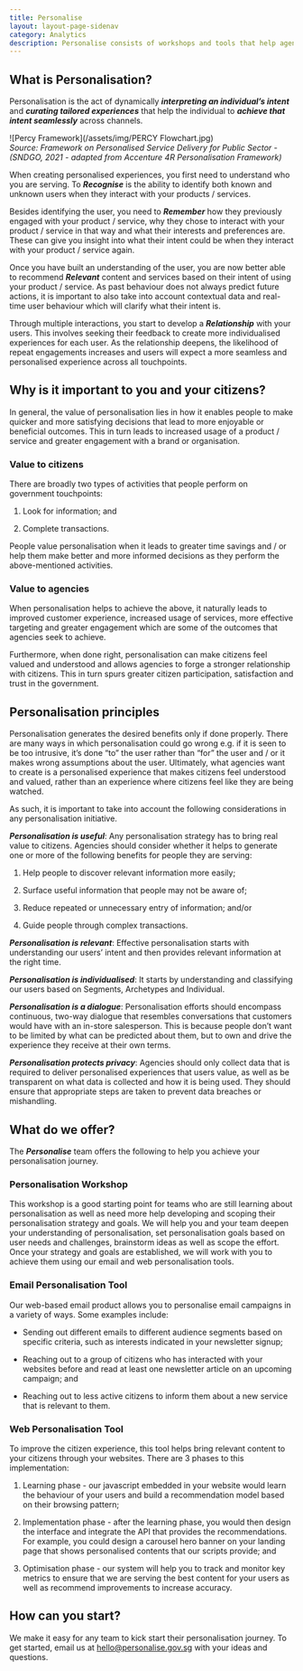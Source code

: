 ```yaml
--- 
title: Personalise 
layout: layout-page-sidenav
category: Analytics 
description: Personalise consists of workshops and tools that help agencies better analyse user behaviours and provide tailored experiences to individuals.
--- 
```


## What is Personalisation?

Personalisation is the act of dynamically **_interpreting an individual’s intent_** and **_curating tailored experiences_** that help the individual to **_achieve that intent seamlessly_** across channels.  

![Percy Framework](/assets/img/PERCY Flowchart.jpg)  
_Source: Framework on Personalised Service Delivery for Public Sector - (SNDGO, 2021 - adapted from Accenture 4R Personalisation Framework)_

When creating personalised experiences, you first need to understand who you are serving. To **_Recognise_** is the ability to identify both known and unknown users when they interact with your products / services.   

Besides identifying the user, you need to **_Remember_** how they previously engaged with your product / service, why they chose to interact with your product / service in that way and what their interests and preferences are. These can give you insight into what their intent could be when they interact with your product / service again.

Once you have built an understanding of the user, you are now better able to recommend **_Relevant_** content and services based on their intent of using your product / service. As past behaviour does not always predict future actions, it is important to also take into account contextual data and real-time user behaviour which will clarify what their intent is.

Through multiple interactions, you start to develop a **_Relationship_** with your users. This involves seeking their feedback to create more individualised experiences for each user. As the relationship deepens, the likelihood of repeat engagements increases and users will expect a more seamless and personalised experience across all touchpoints.

## Why is it important to you and your citizens?  

In general, the value of personalisation lies in how it enables people to make quicker and more satisfying decisions that lead to more enjoyable or beneficial outcomes. This in turn leads to increased usage of a product / service and greater engagement with a brand or organisation.

### Value to citizens

There are broadly two types of activities that people perform on government touchpoints:

1. Look for information; and

2. Complete transactions.

People value personalisation when it leads to greater time savings and / or help them make better and more informed decisions as they perform the above-mentioned activities.   

### Value to agencies

When personalisation helps to achieve the above, it naturally leads to improved customer experience, increased usage of services, more effective targeting and greater engagement which are some of the outcomes that agencies seek to achieve.

Furthermore, when done right, personalisation can make citizens feel valued and understood and allows agencies to forge a stronger relationship with citizens. This in turn spurs greater citizen participation, satisfaction and trust in the government. 

## Personalisation principles

Personalisation generates the desired benefits only if done properly. There are many ways in which personalisation could go wrong e.g. if it is seen to be too intrusive, it’s done “to” the user rather than “for” the user and / or it makes wrong assumptions about the user. Ultimately, what agencies want to create is a personalised experience that makes citizens feel understood and valued, rather than an experience where citizens feel like they are being watched.

As such, it is important to take into account the following considerations in any personalisation initiative. 
  
**_Personalisation is useful_**: Any personalisation strategy has to bring real value to citizens. Agencies should consider whether it helps to generate one or more of the following benefits for people they are serving:

1. Help people to discover relevant information more easily;

2. Surface useful information that people may not be aware of;

3. Reduce repeated or unnecessary entry of information; and/or

4. Guide people through complex transactions.

**_Personalisation is relevant_**: Effective personalisation starts with understanding our users’ intent and then provides relevant information at the right time. 

**_Personalisation is individualised_**: It starts by understanding and classifying our users based on Segments, Archetypes and Individual. 

**_Personalisation is a dialogue_**: Personalisation efforts should encompass continuous, two-way dialogue that resembles conversations that customers would have with an in-store salesperson. This is because people don’t want to be limited by what can be predicted about them, but to own and drive the experience they receive at their own terms.

**_Personalisation protects privacy_**: Agencies should only collect data that is required to deliver personalised experiences that users value, as well as be transparent on what data is collected and how it is being used. They should ensure that appropriate steps are taken to prevent data breaches or mishandling. 

## What do we offer?

The **_Personalise_** team offers the following to help you achieve your personalisation journey.

### Personalisation Workshop
    
This workshop is a good starting point for teams who are still learning about personalisation as well as need more help developing and scoping their personalisation strategy and goals. We will help you and your team deepen your understanding of personalisation, set personalisation goals based on user needs and challenges, brainstorm ideas as well as scope the effort. Once your strategy and goals are established, we will work with you to achieve them using our email and web personalisation tools.

### Email Personalisation Tool

Our web-based email product allows you to personalise email campaigns in a variety of ways. Some examples include:

- Sending out different emails to different audience segments based on specific criteria, such as interests indicated in your newsletter signup;
    
- Reaching out to a group of citizens who has interacted with your websites before and read at least one newsletter article on an upcoming campaign; and
    
- Reaching out to less active citizens to inform them about a new service that is relevant to them.

### Web Personalisation Tool

To improve the citizen experience, this tool helps bring relevant content to your citizens through your websites. There are 3 phases to this implementation:

1. Learning phase - our javascript embedded in your website would learn the behaviour of your users and build a recommendation model based on their browsing pattern;
    
2. Implementation phase - after the learning phase, you would then design the interface and integrate the API that provides the recommendations. For example, you could design a carousel hero banner on your landing page that shows personalised contents that our scripts provide; and
    
3. Optimisation phase - our system will help you to track and monitor key metrics to ensure that we are serving the best content for your users as well as recommend improvements to increase accuracy.  

## How can you start?
  
We make it easy for any team to kick start their personalisation journey. To get started, email us at [hello@personalise.gov.sg](mailto:hello@personalise.gov.sg) with your ideas and questions.

